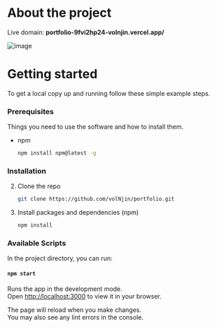 # About the project
<p>Live domain: <strong>portfolio-9fvi2hp24-volnjin.vercel.app/</strong></p>

![image](https://github.com/volNjin/portfolio/assets/94215924/369db65c-43fa-4ec1-8fa1-902fe152892e)

# Getting started

To get a local copy up and running follow these simple example steps.

### Prerequisites
Things you need to use the software and how to install them.
- npm
  ```sh
  npm install npm@latest -g
  ```

### Installation

2. Clone the repo
   ```sh
   git clone https://github.com/volNjin/portfolio.git
   ```
3. Install packages and dependencies (npm)
   ```sh
   npm install
   ```
   
### Available Scripts

In the project directory, you can run:

#### `npm start`

Runs the app in the development mode.\
Open [http://localhost:3000](http://localhost:3000) to view it in your browser.

The page will reload when you make changes.\
You may also see any lint errors in the console.

